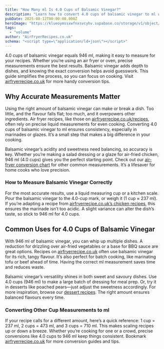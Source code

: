 ```yaml
---
title: "How Many ml Is 4.0 Cups of Balsamic Vinegar?"
description: "Learn how to convert 4.0 cups of balsamic vinegar to ml with our simple guide. Perfect for air fryer recipes and precise cooking measurements."
pubDate: 2025-08-12T00:00:00.000Z
heroImage: "https://klueoymssxwfnxsvcyhv.supabase.co/storage/v1/object/public/md/how-many-ml-is-4-cups-balsamic-vinegar-2b856dec.webp"
tags:
  - "volume"
author: "AirFryerRecipes.co.uk"
schema: "<script type=\"application/ld+json\"></script>"
---
```


<p>4.0 cups of balsamic vinegar equals 946 ml, making it easy to measure for your recipes. Whether you’re using an air fryer or oven, precise measurements ensure the best results. Balsamic vinegar adds depth to dishes, and knowing the exact conversion helps avoid guesswork. This guide simplifies the process, so you can focus on cooking. Visit <a href=https://www.airfryerrecipe.co.uk>airfryerrecipe.co.uk</a> for more handy conversion tips.</p>

<h2>Why Accurate Measurements Matter</h2>
<p>Using the right amount of balsamic vinegar can make or break a dish. Too little, and the flavour falls flat; too much, and it overpowers other ingredients. Air fryer recipes, like those on <a href=https://www.airfryerrecipe.co.uk/recipes>airfryerrecipe.co.uk/recipes</a>, often rely on precise liquid measurements for even cooking. Converting 4.0 cups of balsamic vinegar to ml ensures consistency, especially in marinades or glazes. It’s a small step that makes a big difference in your cooking.</p>

<p>Balsamic vinegar’s acidity and sweetness need balancing, so accuracy is key. Whether you’re making a salad dressing or a glaze for air-fried chicken, 946 ml (4.0 cups) gives you the perfect starting point. Check out our <a href=https://www.airfryerrecipe.co.uk/air-fryer-conversion-chart>air-fryer conversion chart</a> for other common measurements. It’s a lifesaver for home cooks who love precision.</p>

<h3>How to Measure Balsamic Vinegar Correctly</h3>
<p>For the most accurate results, use a liquid measuring cup or a kitchen scale. Pour the balsamic vinegar to the 4.0-cup mark, or weigh it (1 cup ≈ 237 ml). If you’re adapting a recipe from <a href=https://www.airfryerrecipe.co.uk/recipe-category/chicken>airfryerrecipe.co.uk’s chicken recipes</a>, this ensures the marinade isn’t too acidic. A slight variance can alter the dish’s taste, so stick to 946 ml for 4.0 cups.</p>

<h2>Common Uses for 4.0 Cups of Balsamic Vinegar</h2>
<p>With 946 ml of balsamic vinegar, you can whip up multiple dishes. A reduction for drizzling over air-fried vegetables or a base for BBQ sauce are great options. Recipes on <a href=https://www.airfryerrecipe.co.uk>airfryerrecipe.co.uk</a> often use balsamic vinegar for its rich, tangy flavour. It’s also perfect for batch cooking, like marinating tofu or beef ahead of time. Having the correct ml measurement saves time and reduces waste.</p>

<p>Balsamic vinegar’s versatility shines in both sweet and savoury dishes. Use 4.0 cups (946 ml) to make a large batch of dressing for meal prep. Or, try it in desserts like poached pears—just adjust the sweetness accordingly. For more inspiration, browse our <a href=https://www.airfryerrecipe.co.uk/recipe-category/dessert>dessert recipes</a>. The right amount ensures balanced flavours every time.</p>

<h3>Converting Other Cup Measurements to ml</h3>
<p>If your recipe calls for a different amount, here’s a quick reference: 1 cup = 237 ml, 2 cups = 473 ml, and 3 cups = 710 ml. This makes scaling recipes up or down a breeze. Whether you’re cooking for one or a crowd, precise conversions like 4.0 cups to 946 ml keep things consistent. Bookmark <a href=https://www.airfryerrecipe.co.uk>airfryerrecipe.co.uk</a> for more conversion guides and tips.</p>